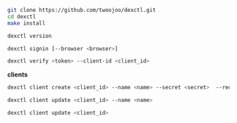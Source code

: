 ```bash
git clone https://github.com/twoojoo/dexctl.git
cd dexctl
make install
```

```bash
dexctl version
```

```bash
dexctl signin [--browser <browser>]
```

```bash
dexctl verify <token> --client-id <client_id>
```

**clients**

```bash
dexctl client create <client_id> --name <name> --secret <secret>  --redirect-uris <uri1,uri2...> 
```

```bash
dexctl client update <client_id> --name <name> 
```

```bash
dexctl client update <client_id>
```